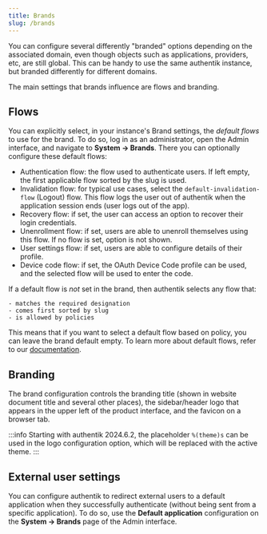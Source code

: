 ```yaml
---
title: Brands
slug: /brands
---
```


You can configure several differently "branded" options depending on the associated domain, even though objects such as applications, providers, etc, are still global. This can be handy to use the same authentik instance, but branded differently for different domains.

The main settings that brands influence are flows and branding.

## Flows

You can explicitly select, in your instance's Brand settings, the _default flows_ to use for the brand. To do so, log in as an administrator, open the Admin interface, and navigate to **System -> Brands**. There you can optionally configure these default flows:

- Authentication flow: the flow used to authenticate users. If left empty, the first applicable flow sorted by the slug is used.
- Invalidation flow: for typical use cases, select the `default-invalidation-flow` (Logout) flow. This flow logs the user out of authentik when the application session ends (user logs out of the app).
- Recovery flow: if set, the user can access an option to recover their login credentials.
- Unenrollment flow: if set, users are able to unenroll themselves using this flow. If no flow is set, option is not shown.
- User settings flow: if set, users are able to configure details of their profile.
- Device code flow: if set, the OAuth Device Code profile can be used, and the selected flow will be used to enter the code.

If a default flow is _not_ set in the brand, then authentik selects any flow that:

    - matches the required designation
    - comes first sorted by slug
    - is allowed by policies

This means that if you want to select a default flow based on policy, you can leave the brand default empty. To learn more about default flows, refer to our [documentation](../add-secure-apps/flows-stages/flow/examples/default_flows.md).

## Branding

The brand configuration controls the branding title (shown in website document title and several other places), the sidebar/header logo that appears in the upper left of the product interface, and the favicon on a browser tab.

:::info
Starting with authentik 2024.6.2, the placeholder `%(theme)s` can be used in the logo configuration option, which will be replaced with the active theme.
:::

## External user settings

You can configure authentik to redirect external users to a default application when they successfully authenticate (without being sent from a specific application). To do so, use the **Default application** configuration on the **System -> Brands** page of the Admin interface.
